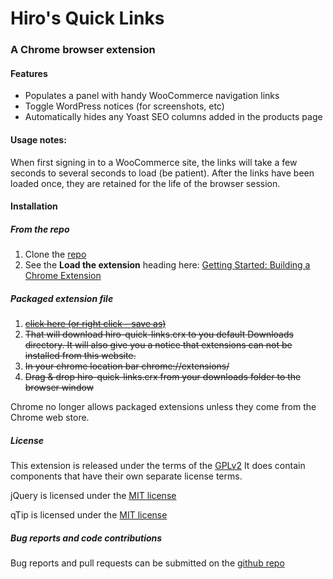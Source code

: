 # Hiro's Quick Links

### A Chrome browser extension

#### Features

* Populates a panel with handy WooCommerce navigation links
* Toggle WordPress notices (for screenshots, etc)
* Automatically hides any Yoast SEO columns added in the products page

#### Usage notes:

When first signing in to a WooCommerce site, the links will take a few seconds to several seconds to load (be patient). After the links have been loaded once, they are retained for the life of the browser session.

#### Installation

##### From the repo

1. Clone the [repo](https://github.com/WillBrubaker/hiro-quick-links)
2. See the **Load the extension** heading here: [Getting Started: Building a Chrome Extension](https://developer.chrome.com/extensions/getstarted#unpacked)

##### Packaged extension file

1. ~~[click here (or right click - save as)](https://github.com/WillBrubaker/hiro-quick-links/blob/master/hiro-quick-links.crx?raw=true)~~
2. ~~That will download hiro-quick-links.crx to you default Downloads directory. It will also give you a notice that extensions can not be installed from this website.~~
3. ~~In your chrome location bar chrome://extensions/~~
4. ~~Drag & drop hiro-quick-links.crx from your downloads folder to the browser window~~

Chrome no longer allows packaged extensions unless they come from the Chrome web store.


##### License

This extension is released under the terms of the [GPLv2](http://www.gnu.org/licenses/gpl-2.0.html) It does contain components that have their own separate license terms.

jQuery is licensed under the [MIT license](https://jquery.org/license/)

qTip is licensed under the [MIT license](https://github.com/qTip2/qTip2#license)

##### Bug reports and code contributions

Bug reports and pull requests can be submitted on the [github repo](https://github.com/WillBrubaker/hiro-quick-links)